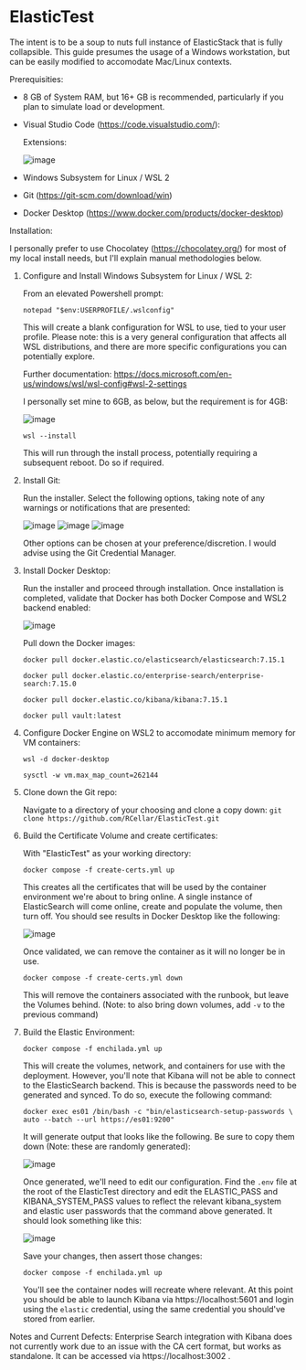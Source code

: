 # ElasticTest

The intent is to be a soup to nuts full instance of ElasticStack that is fully collapsible.  This guide presumes the usage of a Windows workstation, but can be easily modified to accomodate Mac/Linux contexts.

Prerequisities:
* 8 GB of System RAM, but 16+ GB is recommended, particularly if you plan to simulate load or development.
* Visual Studio Code (https://code.visualstudio.com/):
    
    Extensions:
    
    ![image](https://user-images.githubusercontent.com/30252277/137925301-d2d00cb7-384a-4eb9-91bd-a0f597449738.png)
* Windows Subsystem for Linux / WSL 2
* Git (https://git-scm.com/download/win)
* Docker Desktop (https://www.docker.com/products/docker-desktop)

Installation:

I personally prefer to use Chocolatey (https://chocolatey.org/) for most of my local install needs, but I'll explain manual methodologies below.

1) Configure and Install Windows Subsystem for Linux / WSL 2:

    From an elevated Powershell prompt:
    
    ```notepad "$env:USERPROFILE/.wslconfig"```

    This will create a blank configuration for WSL to use, tied to your user profile.  Please note: this is a very general configuration that affects all WSL distributions, and there are more specific configurations you can potentially explore.
    
    Further documentation: https://docs.microsoft.com/en-us/windows/wsl/wsl-config#wsl-2-settings
    
    I personally set mine to 6GB, as below, but the requirement is for 4GB:
    
    ![image](https://user-images.githubusercontent.com/30252277/137913348-39143db3-14ba-47d0-b11c-4189b39174b3.png)
    
    `wsl --install`
    
    This will run through the install process, potentially requiring a subsequent reboot.  Do so if required.
    
2) Install Git:

    Run the installer.  Select the following options, taking note of any warnings or notifications that are presented:  
    
    ![image](https://user-images.githubusercontent.com/30252277/137911487-313352dc-968e-475a-bf90-c31f4db6ad8e.png)
    ![image](https://user-images.githubusercontent.com/30252277/137913857-b74e80ff-0e9d-415c-8a85-01f3cbc238a5.png)
    ![image](https://user-images.githubusercontent.com/30252277/137913888-fc45a990-390e-492a-a398-25b1b0388c78.png)

    Other options can be chosen at your preference/discretion.  I would advise using the Git Credential Manager.

3) Install Docker Desktop:

    Run the installer and proceed through installation.  Once installation is completed, validate that Docker has both Docker Compose and WSL2 backend enabled:
    
    ![image](https://user-images.githubusercontent.com/30252277/137914822-143899ad-0d8c-4c05-95a7-f21c5efe7e5d.png)

    Pull down the Docker images:
    
    `docker pull docker.elastic.co/elasticsearch/elasticsearch:7.15.1`
    
    `docker pull docker.elastic.co/enterprise-search/enterprise-search:7.15.0`
    
    `docker pull docker.elastic.co/kibana/kibana:7.15.1`
    
    `docker pull vault:latest`
    
4) Configure Docker Engine on WSL2 to accomodate minimum memory for VM containers:
    
    `wsl -d docker-desktop`
    
    `sysctl -w vm.max_map_count=262144`
     
5) Clone down the Git repo:
     
    Navigate to a directory of your choosing and clone a copy down:
    `git clone https://github.com/RCellar/ElasticTest.git`
     
6) Build the Certificate Volume and create certificates:

    With "ElasticTest" as your working directory:
     
    `docker compose -f create-certs.yml up`
     
    This creates all the certificates that will be used by the container environment we're about to bring online.  A single instance of ElasticSearch will come        online, create and populate the volume, then turn off.  You should see results in Docker Desktop like the following:
     
    ![image](https://user-images.githubusercontent.com/30252277/137956971-462d15b5-3ee9-4c2b-a243-91fee12c8f54.png)

    Once validated, we can remove the container as it will no longer be in use.  
    
    `docker compose -f create-certs.yml down`
        
    This will remove the containers associated with the runbook, but leave the Volumes behind.  (Note: to also bring down volumes, add `-v` to the previous command)
    
7) Build the Elastic Environment:

    `docker compose -f enchilada.yml up`
    
    This will create the volumes, network, and containers for use with the deployment.  However, you'll note that Kibana will not be able to connect to the ElasticSearch backend.  This is because the passwords need to be generated and synced.  To do so, execute the following command:
    
    `docker exec es01 /bin/bash -c "bin/elasticsearch-setup-passwords \
    auto --batch --url https://es01:9200"`
    
    It will generate output that looks like the following.  Be sure to copy them down (Note: these are randomly generated):
    
    ![image](https://user-images.githubusercontent.com/30252277/137961413-3ca45a52-f8c1-4992-8935-8c1d2d4718f1.png)

    Once generated, we'll need to edit our configuration.  Find the `.env` file at the root of the ElasticTest directory and edit the ELASTIC_PASS and KIBANA_SYSTEM_PASS values to reflect the relevant kibana_system and elastic user passwords that the command above generated.  It should look something like this:
    
    ![image](https://user-images.githubusercontent.com/30252277/137962077-b847d335-a440-42c8-a12f-11804a05fb61.png)

    Save your changes, then assert those changes:
    
    `docker compose -f enchilada.yml up`
    
    You'll see the container nodes will recreate where relevant.  At this point you should be able to launch Kibana via https://localhost:5601 and login using the `elastic` credential, using the same credential you should've stored from earlier.
    
Notes and Current Defects: Enterprise Search integration with Kibana does not currently work due to an issue with the CA cert format, but works as standalone.  It can be accessed via https://localhost:3002 .
